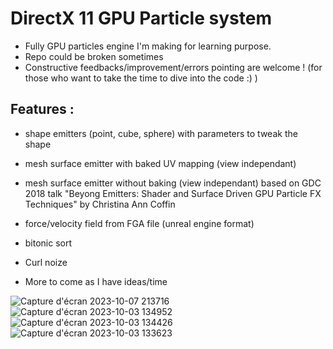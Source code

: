 # DirectX 11 GPU Particle system

- Fully GPU particles engine I'm making for learning purpose. 
- Repo could be broken sometimes
- Constructive feedbacks/improvement/errors pointing are welcome ! (for those who want to take the time to dive into the code :) )

## Features : 
- shape emitters (point, cube, sphere) with parameters to tweak the shape
- mesh surface emitter with baked UV mapping (view independant)
- mesh surface emitter without baking (view independant) based on GDC 2018 talk "Beyong Emitters: Shader and Surface Driven GPU Particle FX Techniques" by Christina Ann Coffin
- force/velocity field from FGA file (unreal engine format)
- bitonic sort
- Curl noize

- More to come as I have ideas/time

![Capture d'écran 2023-10-07 213716](https://github.com/dj-himp/DX11GPUParticles/assets/1647468/30c5496c-cf13-43f2-bbf2-2c82172579eb)
![Capture d'écran 2023-10-03 134952](https://github.com/dj-himp/DX11GPUParticles/assets/1647468/beee17bb-c8a3-4641-b984-4351457d71db)
![Capture d'écran 2023-10-03 134426](https://github.com/dj-himp/DX11GPUParticles/assets/1647468/b4ac8d71-b923-4252-a7a4-21023e1d007f)
![Capture d'écran 2023-10-03 133623](https://github.com/dj-himp/DX11GPUParticles/assets/1647468/8339c65b-81f3-4094-9cf6-56316352b09d)
